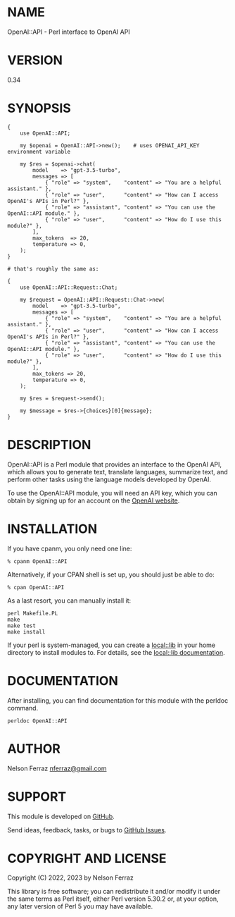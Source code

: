 # NAME

OpenAI::API - Perl interface to OpenAI API

# VERSION

0.34

# SYNOPSIS

    {
        use OpenAI::API;

        my $openai = OpenAI::API->new();    # uses OPENAI_API_KEY environment variable

        my $res = $openai->chat(
            model    => "gpt-3.5-turbo",
            messages => [
                { "role" => "system",    "content" => "You are a helpful assistant." },
                { "role" => "user",      "content" => "How can I access OpenAI's APIs in Perl?" },
                { "role" => "assistant", "content" => "You can use the OpenAI::API module." },
                { "role" => "user",      "content" => "How do I use this module?" },
            ],
            max_tokens  => 20,
            temperature => 0,
        );
    }

    # that's roughly the same as:

    {
        use OpenAI::API::Request::Chat;

        my $request = OpenAI::API::Request::Chat->new(
            model    => "gpt-3.5-turbo",
            messages => [
                { "role" => "system",    "content" => "You are a helpful assistant." },
                { "role" => "user",      "content" => "How can I access OpenAI's APIs in Perl?" },
                { "role" => "assistant", "content" => "You can use the OpenAI::API module." },
                { "role" => "user",      "content" => "How do I use this module?" },
            ],
            max_tokens => 20,
            temperature => 0,
        );

        my $res = $request->send();

        my $message = $res->{choices}[0]{message};
    }

# DESCRIPTION

OpenAI::API is a Perl module that provides an interface to the OpenAI API,
which allows you to generate text, translate languages, summarize text,
and perform other tasks using the language models developed by OpenAI.

To use the OpenAI::API module, you will need an API key, which you can obtain by
signing up for an account on the [OpenAI website](https://platform.openai.com).

# INSTALLATION

If you have cpanm, you only need one line:

    % cpanm OpenAI::API

Alternatively, if your CPAN shell is set up, you should just be able
to do:

    % cpan OpenAI::API

As a last resort, you can manually install it:

    perl Makefile.PL
    make
    make test
    make install

If your perl is system-managed, you can create a [local::lib](https://metacpan.org/pod/local%3A%3Alib) in your
home directory to install modules to. For details, see the
[local::lib documentation](https://metacpan.org/pod/local::lib).

# DOCUMENTATION

After installing, you can find documentation for this module with the
perldoc command.

    perldoc OpenAI::API

# AUTHOR

Nelson Ferraz <nferraz@gmail.com>

# SUPPORT

This module is developed on
[GitHub](https://github.com/nferraz/perl-openai-api).

Send ideas, feedback, tasks, or bugs to
[GitHub Issues](https://github.com/nferraz/perl-openai-api/issues).

# COPYRIGHT AND LICENSE

Copyright (C) 2022, 2023 by Nelson Ferraz

This library is free software; you can redistribute it and/or modify
it under the same terms as Perl itself, either Perl version 5.30.2 or,
at your option, any later version of Perl 5 you may have available.
